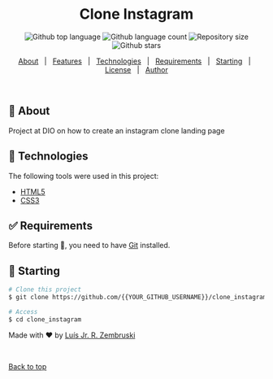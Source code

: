 <h1 align="center">Clone Instagram</h1>

<p align="center">
  <img alt="Github top language" src="https://img.shields.io/github/languages/top/luis-jr-zembruski/clone_instagram?color=56BEB8">

  <img alt="Github language count" src="https://img.shields.io/github/languages/count/luis-jr-zembruski/clone_instagram?color=56BEB8">

  <img alt="Repository size" src="https://img.shields.io/github/repo-size/luis-jr-zembruski/clone_instagram?color=56BEB8">

  <img alt="Github stars" src="https://img.shields.io/github/stars/luis-jr-zembruski/clone_instagram?color=56BEB8" />
</p>

<!-- Status -->

<!-- <h4 align="center">
	🚧  Clone_instagram 🚀 Under construction...  🚧
</h4>

<hr> -->

<p align="center">
  <a href="#dart-about">About</a> &#xa0; | &#xa0; 
  <a href="#sparkles-features">Features</a> &#xa0; | &#xa0;
  <a href="#rocket-technologies">Technologies</a> &#xa0; | &#xa0;
  <a href="#white_check_mark-requirements">Requirements</a> &#xa0; | &#xa0;
  <a href="#checkered_flag-starting">Starting</a> &#xa0; | &#xa0;
  <a href="#memo-license">License</a> &#xa0; | &#xa0;
  <a href="https://github.com/{{YOUR_GITHUB_USERNAME}}" target="_blank">Author</a>
</p>

<br>

## :dart: About

Project at DIO on how to create an instagram clone landing page

## :rocket: Technologies

The following tools were used in this project:

- [HTML5](https://developer.mozilla.org/pt-BR/docs/Web/HTML)
- [CSS3](https://developer.mozilla.org/pt-BR/docs/Web/CSS)

## :white_check_mark: Requirements

Before starting :checkered_flag:, you need to have [Git](https://git-scm.com) installed.

## :checkered_flag: Starting

```bash
# Clone this project
$ git clone https://github.com/{{YOUR_GITHUB_USERNAME}}/clone_instagram

# Access
$ cd clone_instagram
```

Made with :heart: by <a href="https://github.com/luis-jr-zembruski" target="_blank">Luís Jr. R. Zembruski</a>

&#xa0;

<a href="#top">Back to top</a>
